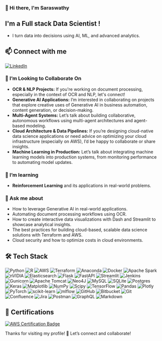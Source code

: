 <!-- ### <img src="https://tenor.com/view/jake-is-fat-a-fatty-gif-7079131600029584089.gif" width="40" height="40" /> Hi there, I'm Saraswathy
-->
### 👋 Hi there, I'm Saraswathy
## I'm a Full stack Data Scientist !
- I turn data into decisions using AI, ML, and advanced analytics.


## 📫 Connect with me
[![LinkedIn](https://img.shields.io/badge/LinkedIn-%230077B5.svg?logo=linkedin&logoColor=white)](https://linkedin.com/in/https://www.linkedin.com/in/saraswathy-k) 


### 👯 I’m Looking to Collaborate On
- **OCR & NLP Projects:** If you're working on document processing, especially in the context of OCR and NLP, let's connect!
- **Generative AI Applications:** I’m interested in collaborating on projects that explore creative uses of Generative AI in business automation, content generation, or decision-making.
- **Multi-Agent Systems:** Let’s talk about building collaborative, autonomous workflows using multi-agent architectures and agent-based modeling.
- **Cloud Architecture & Data Pipelines:** If you’re designing cloud-native data science applications or need advice on optimizing your cloud infrastructure (especially on AWS), I’d be happy to collaborate or share insights.
- **Machine Learning in Production:** Let’s talk about integrating machine learning models into production systems, from monitoring performance to automating model updates.


### 🌱 I’m learning
- **Reinforcement Learning** and its applications in real-world problems.


### 💬 Ask me about
- How to leverage Generative AI in real-world applications.
- Automating document processing workflows using OCR.
- How to create interactive data visualizations with Dash and Streamlit to showcase analytical insights.
- The best practices for building cloud-based, scalable data science solutions with Terraform and AWS.
- Cloud security and how to optimize costs in cloud environments.

<!--
## ⚡ Fun fact:
- I’m all about efficiency over complexity. I’ll often spend extra time automating repetitive tasks just to create smooth, streamlined workflows that save time in the long run ⏱️🔄 When I’m not optimizing systems, you can find me as a bookworm 📚—whether it’s diving into research papers, tech articles, or getting lost in a good fiction or non-fiction book. I love exploring new ideas and perspectives, both in and out of the tech world.
-->
  

## 🛠 Tech Stack
![Python](https://img.shields.io/badge/python-3670A0?style=for-the-badge&logo=python&logoColor=ffdd54) ![R](https://img.shields.io/badge/r-%23276DC3.svg?style=for-the-badge&logo=r&logoColor=white) ![AWS](https://img.shields.io/badge/AWS-%23FF9900.svg?style=for-the-badge&logo=amazon-aws&logoColor=white) ![Terraform](https://img.shields.io/badge/terraform-%235835CC.svg?style=for-the-badge&logo=terraform&logoColor=white) ![Anaconda](https://img.shields.io/badge/Anaconda-%2344A833.svg?style=for-the-badge&logo=anaconda&logoColor=white) ![Docker](https://img.shields.io/badge/docker-%230db7ed.svg?style=for-the-badge&logo=docker&logoColor=white) ![Apache Spark](https://img.shields.io/badge/Apache%20Spark-FDEE21?style=for-the-badge&logo=apachespark&logoColor=black) ![nVIDIA](https://img.shields.io/badge/cuda-000000.svg?style=for-the-badge&logo=nVIDIA&logoColor=green) ![Elasticsearch](https://img.shields.io/badge/elasticsearch-%230377CC.svg?style=for-the-badge&logo=elasticsearch&logoColor=white) ![Flask](https://img.shields.io/badge/flask-%23000.svg?style=for-the-badge&logo=flask&logoColor=white) ![FastAPI](https://img.shields.io/badge/FastAPI-005571?style=for-the-badge&logo=fastapi) ![Streamlit](https://img.shields.io/badge/Streamlit-%23FE4B4B.svg?style=for-the-badge&logo=streamlit&logoColor=white) ![Jenkins](https://img.shields.io/badge/jenkins-%232C5263.svg?style=for-the-badge&logo=jenkins&logoColor=white) ![Gunicorn](https://img.shields.io/badge/gunicorn-%298729.svg?style=for-the-badge&logo=gunicorn&logoColor=white) ![Apache Tomcat](https://img.shields.io/badge/apache%20tomcat-%23F8DC75.svg?style=for-the-badge&logo=apache-tomcat&logoColor=black) ![Neo4J](https://img.shields.io/badge/Neo4j-008CC1?style=for-the-badge&logo=neo4j&logoColor=white) ![MySQL](https://img.shields.io/badge/mysql-4479A1.svg?style=for-the-badge&logo=mysql&logoColor=white) ![SQLite](https://img.shields.io/badge/sqlite-%2307405e.svg?style=for-the-badge&logo=sqlite&logoColor=white) ![Postgres](https://img.shields.io/badge/postgres-%23316192.svg?style=for-the-badge&logo=postgresql&logoColor=white) ![Keras](https://img.shields.io/badge/Keras-%23D00000.svg?style=for-the-badge&logo=Keras&logoColor=white) ![Matplotlib](https://img.shields.io/badge/Matplotlib-%23ffffff.svg?style=for-the-badge&logo=Matplotlib&logoColor=black) ![NumPy](https://img.shields.io/badge/numpy-%23013243.svg?style=for-the-badge&logo=numpy&logoColor=white) ![Scipy](https://img.shields.io/badge/SciPy-%230C55A5.svg?style=for-the-badge&logo=scipy&logoColor=%white) ![TensorFlow](https://img.shields.io/badge/TensorFlow-%23FF6F00.svg?style=for-the-badge&logo=TensorFlow&logoColor=white) ![Pandas](https://img.shields.io/badge/pandas-%23150458.svg?style=for-the-badge&logo=pandas&logoColor=white) ![Plotly](https://img.shields.io/badge/Plotly-%233F4F75.svg?style=for-the-badge&logo=plotly&logoColor=white) ![PyTorch](https://img.shields.io/badge/PyTorch-%23EE4C2C.svg?style=for-the-badge&logo=PyTorch&logoColor=white) ![scikit-learn](https://img.shields.io/badge/scikit--learn-%23F7931E.svg?style=for-the-badge&logo=scikit-learn&logoColor=white) ![mlflow](https://img.shields.io/badge/mlflow-%23d9ead3.svg?style=for-the-badge&logo=numpy&logoColor=blue) ![GitHub](https://img.shields.io/badge/github-%23121011.svg?style=for-the-badge&logo=github&logoColor=white) ![Bitbucket](https://img.shields.io/badge/bitbucket-%230047B3.svg?style=for-the-badge&logo=bitbucket&logoColor=white) ![Git](https://img.shields.io/badge/git-%23F05033.svg?style=for-the-badge&logo=git&logoColor=white) ![Confluence](https://img.shields.io/badge/confluence-%23172BF4.svg?style=for-the-badge&logo=confluence&logoColor=white) ![Jira](https://img.shields.io/badge/jira-%230A0FFF.svg?style=for-the-badge&logo=jira&logoColor=white) ![Postman](https://img.shields.io/badge/Postman-FF6C37?style=for-the-badge&logo=postman&logoColor=white) ![GraphQL](https://img.shields.io/badge/-GraphQL-E10098?style=for-the-badge&logo=graphql&logoColor=white) ![Markdown](https://img.shields.io/badge/markdown-%23000000.svg?style=for-the-badge&logo=markdown&logoColor=white) 


## 🏅 Certifications
[![AWS Certification Badge](https://images.credly.com/size/150x150/images/2d84e428-9078-49b6-a804-13c15383d0de/image.png)](https://www.credly.com/badges/9de1c14b-e8cb-4fa7-9130-098ff0a944c5)

<!-- 
## 🏆 GitHub Trophies
![](https://github-profile-trophy.vercel.app/?username=SaraInCode&theme=radical&no-frame=true&no-bg=true&margin-w=4)
  

## 📊 GitHub Stats
![](https://github-readme-stats.vercel.app/api?username=SaraInCode&theme=dark&hide_border=false&include_all_commits=false&count_private=false)<br/>
![](https://github-readme-streak-stats.herokuapp.com/?user=SaraInCode&theme=dark&hide_border=false)<br/>
![](https://github-readme-stats.vercel.app/api/top-langs/?username=SaraInCode&theme=dark&hide_border=false&include_all_commits=false&count_private=false&layout=compact)


## 🧩 Leetcode Stats
![Leetcode Stats](https://leetcard.jacoblin.cool/Hidden-Layer?ext=activity)


### 🔝 Top Contributed Repo
![](https://github-contributor-stats.vercel.app/api?username=Saraswathy-InCode&limit=5&theme=dark&combine_all_yearly_contributions=true)


## 🚀 Stats

![GitHub Stats](https://github-readme-stats.vercel.app/api?username=yourusername&show_icons=true&hide_title=true&hide=prs&count_private=true&theme=radical)
-->


Thanks for visiting my profile! 🚀 Let’s connect and collaborate!

